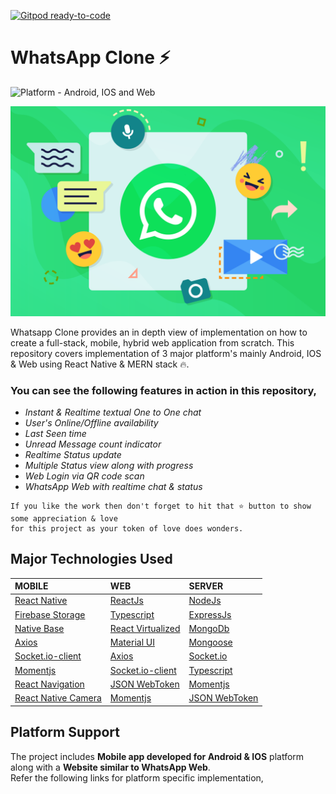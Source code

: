 [![Gitpod ready-to-code](https://img.shields.io/badge/Gitpod-ready--to--code-blue?logo=gitpod)](https://gitpod.io/#https://github.com/yuvraj24/WhatsApp-Clone)

# WhatsApp Clone ⚡

![Platform - Android, IOS and Web](https://img.shields.io/badge/platform-Android%20%7C%20IOS%20%7C%20Web-green.svg)

![](assets/whclone4.png)

Whatsapp Clone provides an in depth view of implementation on how to create a full-stack, mobile, hybrid web application from scratch. This repository covers implementation of 3 major platform's mainly Android, IOS & Web using React Native & MERN stack 🔥.

### You can see the following features in action in this repository,

- _Instant & Realtime textual One to One chat_
- _User's Online/Offline availability_
- _Last Seen time_
- _Unread Message count indicator_
- _Realtime Status update_
- _Multiple Status view along with progress_
- _Web Login via QR code scan_
- _WhatsApp Web with realtime chat & status_

```
If you like the work then don't forget to hit that ⭐ button to show some appreciation & love
for this project as your token of love does wonders.
```

## Major Technologies Used

| MOBILE                                                                                          | WEB                                                                          | SERVER                                                                 |
| :---------------------------------------------------------------------------------------------- | :--------------------------------------------------------------------------- | :--------------------------------------------------------------------- |
| <a href="https://reactnative.dev/">React Native</a>                                             | <a href="https://reactjs.org/">ReactJs</a>                                   | <a href="https://nodejs.org/">NodeJs</a>                               |
| <a href="https://rnfirebase.io/storage/usage">Firebase Storage</a>                              | <a href="https://www.typescriptlang.org/">Typescript</a>                     | <a href="https://expressjs.com/">ExpressJs</a>                         |
| <a href="https://nativebase.io/">Native Base</a>                                                | <a href="https://github.com/bvaughn/react-virtualized">React Virtualized</a> | <a href="https://www.mongodb.com/">MongoDb</a>                         |
| <a href="https://github.com/axios/axios">Axios</a>                                              | <a href="https://material-ui.com/">Material UI</a>                           | <a href="https://mongoosejs.com/">Mongoose</a>                         |
| <a href="https://socket.io/">Socket.io-client</a><br>                                           | <a href="https://github.com/axios/axios">Axios</a>                           | <a href="https://socket.io/">Socket.io</a><br>                         |
| <a href="https://momentjs.com//">Momentjs</a>                                                   | <a href="https://socket.io/">Socket.io-client</a>                            | <a href="https://www.typescriptlang.org/">Typescript</a>               |
| <a href="https://reactnavigation.org/">React Navigation</a>                                     | <a href="https://github.com/auth0/node-jsonwebtoken">JSON WebToken</a>       | <a href="https://momentjs.com//">Momentjs</a>                          |
| <a href="https://github.com/react-native-community/react-native-camera">React Native Camera</a> | <a href="https://momentjs.com//">Momentjs</a>                                | <a href="https://github.com/auth0/node-jsonwebtoken">JSON WebToken</a> |

## Platform Support

The project includes **Mobile app developed for Android & IOS** platform along with a **Website similar to WhatsApp Web**. <br>
Refer the following links for platform specific implementation,
